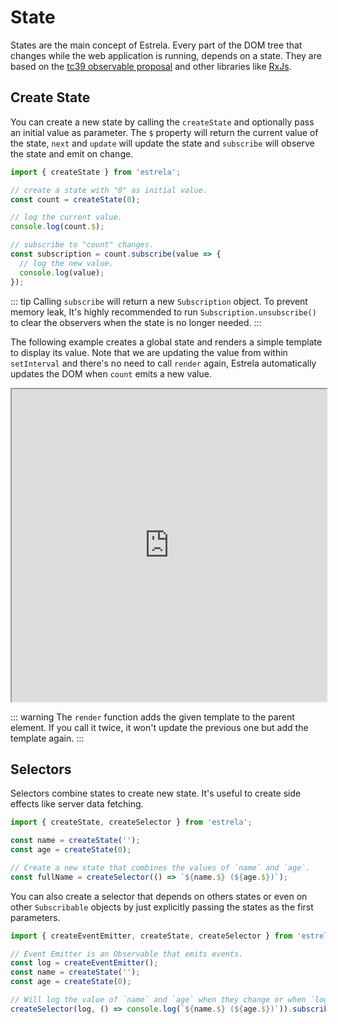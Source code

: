 # State

States are the main concept of Estrela. Every part of the DOM tree that changes while the web application is running, depends on a state. They are based on the [tc39 observable proposal](https://github.com/tc39/proposal-observable) and other libraries like [RxJs](https://rxjs.dev/).

## Create State

You can create a new state by calling the `createState` and optionally pass an initial value as parameter. The `$` property will return the current value of the state, `next` and `update` will update the state and `subscribe` will observe the state and emit on change.

```js
import { createState } from 'estrela';

// create a state with "0" as initial value.
const count = createState(0);

// log the current value.
console.log(count.$);

// subscribe to "count" changes.
const subscription = count.subscribe(value => {
  // log the new value.
  console.log(value);
});
```

::: tip
Calling `subscribe` will return a new `Subscription` object. To prevent memory leak, It's highly recommended to run `Subscription.unsubscribe()` to clear the observers when the state is no longer needed.
:::

The following example creates a global state and renders a simple template to display its value. Note that we are updating the value from within `setInterval` and there's no need to call `render` again, Estrela automatically updates the DOM when `count` emits a new value.

<iframe src="https://stackblitz.com/edit/estrelajs-state?ctl=1&embed=1&file=src/main.tsx&hideExplorer=1&hideNavigation=1&theme=light" style="width:100%;height:500px"></iframe>

::: warning
The `render` function adds the given template to the parent element. If you call it twice, it won't update the previous one but add the template again.
:::

## Selectors

Selectors combine states to create new state. It's useful to create side effects like server data fetching.

```js
import { createState, createSelector } from 'estrela';

const name = createState('');
const age = createState(0);

// Create a new state that combines the values of `name` and `age`.
const fullName = createSelector(() => `${name.$} (${age.$})`);
```

You can also create a selector that depends on others states or even on other `Subscribable` objects by just explicitly passing the states as the first parameters.

```js
import { createEventEmitter, createState, createSelector } from 'estrela';

// Event Emitter is an Observable that emits events.
const log = createEventEmitter();
const name = createState('');
const age = createState(0);

// Will log the value of `name` and `age` when they change or when `log` emits an event.
createSelector(log, () => console.log(`${name.$} (${age.$})`)).subscribe();
```
